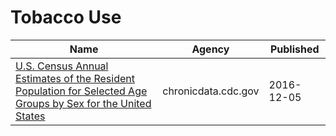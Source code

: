 # Tobacco Use

Name | Agency | Published
---- | ---- | ---------
[U.S. Census Annual Estimates of the Resident Population for Selected Age Groups by Sex for the United States](../datasets/b2jx-uyck.md) | chronicdata.cdc.gov | 2016-12-05

